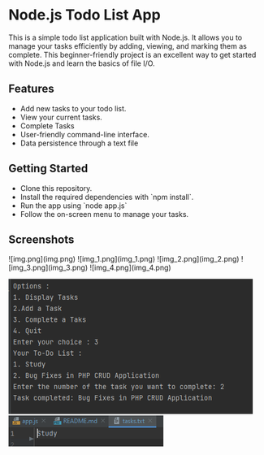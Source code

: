 <h1>Node.js Todo List App</h1>

<p>This is a simple todo list application built with Node.js. It allows you to manage your tasks efficiently by adding, viewing, and marking them as complete. This beginner-friendly project is an excellent way to get started with Node.js and learn the basics of file I/O.</p>

<h2>Features</h2> 
<ul>
    <li>Add new tasks to your todo list.</li>
    <li>View your current tasks.</li>
    <li>Complete Tasks</li>
    <li>User-friendly command-line interface.</li>
    <li>Data persistence through a text file</li>
</ul>

<h2>Getting Started</h2>
<ul>
    <li>Clone this repository.</li>
    <li>Install the required dependencies with `npm install`.</li>
    <li>Run the app using `node app.js`</li>
    <li>Follow the on-screen menu to manage your tasks.</li>
</ul>

<h2>Screenshots</h2>
![img.png](img.png)
![img_1.png](img_1.png)
![img_2.png](img_2.png)
![img_3.png](img_3.png)
![img_4.png](img_4.png)

![img_5.png](img_5.png)
![img_6.png](img_6.png)
